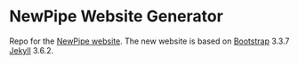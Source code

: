 NewPipe Website Generator
===============

Repo for the [NewPipe website](https://newpipe.schabi.org).
The new website is based on [Bootstrap](https://getbootstrap.com) 3.3.7 [Jekyll](https://jekyllrb.com/) 3.6.2.
